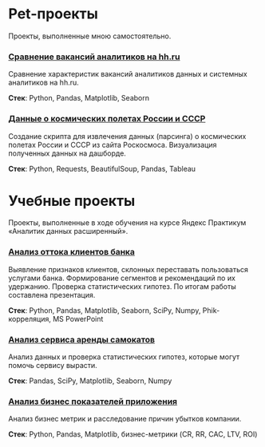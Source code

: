 # Pet-проекты
Проекты, выполненные мною самостоятельно.
### [Сравнение вакансий аналитиков на hh.ru](https://github.com/Ilya-Tischenko/Projects/tree/main/%D0%A1%D1%80%D0%B0%D0%B2%D0%BD%D0%B5%D0%BD%D0%B8%D0%B5%20%D0%B2%D0%B0%D0%BA%D0%B0%D0%BD%D1%81%D0%B8%D0%B9%20%D0%B0%D0%BD%D0%B0%D0%BB%D0%B8%D1%82%D0%B8%D0%BA%D0%BE%D0%B2%20%D0%BD%D0%B0%20hh.ru)

Сравнение характеристик вакансий аналитиков данных и системных аналитиков на hh.ru.

**Стек**: Python, Pandas, Matplotlib, Seaborn

### [Данные о космических полетах России и СССР](https://github.com/Ilya-Tischenko/Projects/tree/main/%D0%94%D0%B0%D0%BD%D0%BD%D1%8B%D0%B5%20%D0%BE%20%D0%BA%D0%BE%D1%81%D0%BC%D0%B8%D1%87%D0%B5%D1%81%D0%BA%D0%B8%D1%85%20%D0%BF%D0%BE%D0%BB%D0%B5%D1%82%D0%B0%D1%85%20%D0%A0%D0%BE%D1%81%D1%81%D0%B8%D0%B8%20%D0%B8%20%D0%A1%D0%A1%D0%A1%D0%A0)

Создание скрипта для извлечения данных (парсинга) о космических полетах России и СССР из сайта Роскосмоса. Визуализация полученных данных на дашборде.

**Стек**: Python, Requests, BeautifulSoup, Pandas, Tableau

# Учебные проекты
Проекты, выполненные в ходе обучения на курсе Яндекс Практикум «Аналитик данных расширенный».

### [Анализ оттока клиентов банка](https://github.com/Ilya-Tischenko/Projects/tree/main/%D0%90%D0%BD%D0%B0%D0%BB%D0%B8%D0%B7%20%D0%BE%D1%82%D1%82%D0%BE%D0%BA%D0%B0%20%D0%BA%D0%BB%D0%B8%D0%B5%D0%BD%D1%82%D0%BE%D0%B2%20%D0%B1%D0%B0%D0%BD%D0%BA%D0%B0)
Выявление признаков клиентов, склонных переставать пользоваться услугами банка. Формирование сегментов и рекомендаций по их удержанию. Проверка статистических гипотез. По итогам работы составлена презентация.

**Стек**: Python, Pandas, Matplotlib, Seaborn, SciPy, Numpy, Phik-корреляция, MS PowerPoint

### [Анализ сервиса аренды самокатов](https://github.com/Ilya-Tischenko/Projects/tree/main/%D0%90%D0%BD%D0%B0%D0%BB%D0%B8%D0%B7%20%D1%81%D0%B5%D1%80%D0%B2%D0%B8%D1%81%D0%B0%20%D0%B0%D1%80%D0%B5%D0%BD%D0%B4%D1%8B%20%D1%81%D0%B0%D0%BC%D0%BE%D0%BA%D0%B0%D1%82%D0%BE%D0%B2)

Анализ данных и проверка статистических гипотез, которые могут помочь сервису вырасти.

**Стек**: Pandas, SciPy, Matplotlib, Seaborn, Numpy

### [Анализ бизнес показателей приложения](https://github.com/Ilya-Tischenko/Projects/tree/main/%D0%90%D0%BD%D0%B0%D0%BB%D0%B8%D0%B7%20%D0%B1%D0%B8%D0%B7%D0%BD%D0%B5%D1%81-%D0%BF%D0%BE%D0%BA%D0%B0%D0%B7%D0%B0%D1%82%D0%B5%D0%BB%D0%B5%D0%B9%20%D0%BF%D1%80%D0%B8%D0%BB%D0%BE%D0%B6%D0%B5%D0%BD%D0%B8%D1%8F)

Анализ бизнес метрик и расследование причин убытков компании.

**Стек**: Python, Pandas, Matplotlib, бизнес-метрики (CR, RR, CAC, LTV, ROI)

